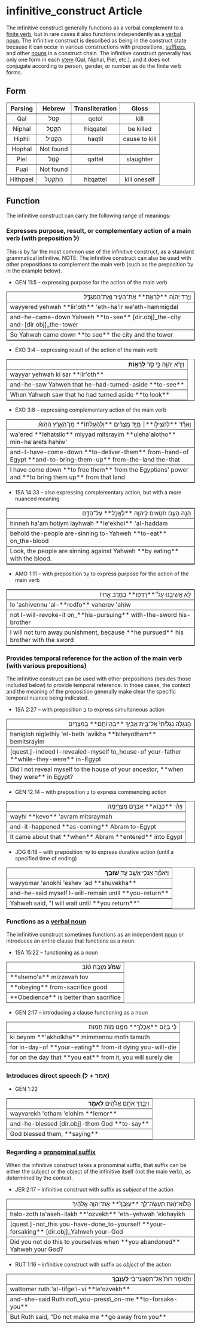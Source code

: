 # infinitive_construct Article
The infinitive construct generally functions as a verbal complement to a [finite verb](https://git.door43.org/Door43/en-uhg/src/master/content/verb/02.md#finite-verbs), but in rare cases it also functions independently as a [verbal noun](https://git.door43.org/Door43/en-uhg/src/master/content/verb/02.md#verbal-nouns). The infinitive construct is described as being in the construct state because it can occur in various constructions with prepositions, [suffixes](https://git.door43.org/Door43/en-uhg/src/master/content/suffix/02.md), and other [nouns](https://git.door43.org/Door43/en-uhg/src/master/content/noun/02.md) in a construct chain. The infinitive construct generally has only one form in each [stem](https://git.door43.org/Door43/en-uhg/src/master/content/stem/02.md) (Qal, Niphal, Piel, etc.), and it does not conjugate according to person, gender, or number as do the finite verb forms.

## Form

<table border="1" class="docutils">
<tr class="row-odd"><th>Parsing</th><th>Hebrew</th><th>Transliteration</th><th>Gloss</th>
</tr>
<tr class="row-even" align="center"><td>Qal</td><td>קְטֹל</td><td>qetol</td><td>kill</td>
</tr>
<tr class="row-odd" align="center"><td>Niphal</td><td>הִקָּטֵל</td><td>hiqqatel</td><td>be killed</td>
</tr>
<tr class="row-even" align="center"><td>Hiphil</td><td>הַקְטִיל</td><td>haqtil</td><td>cause to kill</td>
</tr>
<tr class="row-odd" align="center"><td>Hophal</td><td>Not found</td><td></td><td></td>
</tr>
<tr class="row-even" align="center"><td>Piel</td><td>קַטֵּל</td><td>qattel</td><td>slaughter</td>
</tr>
<tr class="row-odd" align="center"><td>Pual</td><td>Not found</td><td></td><td></td>
</tr>
<tr class="row-even" align="center"><td>Hithpael</td><td>הִתְקַטֵּל</td><td>hitqattel</td><td>kill oneself</td>
</tr>
</tbody>
</table>

## Function
The infinitive construct can carry the following range of meanings:

### Expresses purpose, result, or complementary action of a main verb (with preposition לְ)
This is by far the most common use of the infinitive construct, as a standard grammatical infinitive. NOTE: The infinitive construct can also be used with other prepositions to complement the main verb (such as the preposition עַל in the example below).

* GEN 11:5 – expressing purpose for the action of the main verb
<table border="1" class="docutils">
<colgroup>
<col width="100%" />
</colgroup>
<tbody valign="top">
<tr class="row-odd" align="right"><td>וַיֵּ֣רֶד יְהוָ֔ה **לִרְאֹ֥ת** אֶת־הָעִ֖יר וְאֶת־הַמִּגְדָּ֑ל</td>
</tr>
<tr class="row-even"><td>wayyered yehwah **lir'oth** 'eth-ha'ir we'eth-hammigdal</td>
</tr>
<tr class="row-odd"><td>and-he-came-down Yahweh **to-see** [dir.obj]_the-city and-[dir.obj]_the-tower</td>
</tr>
<tr class="row-even"><td>So Yahweh came down **to see** the city and the tower</td>
</tr>
</tbody>
</table>

* EXO 3:4 – expressing result of the action of the main verb
<table border="1" class="docutils">
<colgroup>
<col width="100%" />
</colgroup>
<tbody valign="top">
<tr class="row-odd" align="right"><td>וַיַּ֥רְא יְהוָ֖ה כִּ֣י סָ֣ר <b>לִרְא֑וֹת</b></td>
</tr>
<tr class="row-even"><td>wayyar yehwah ki sar **lir'oth**</td>
</tr>
<tr class="row-odd"><td>and-he-saw Yahweh that he-had-turned-aside **to-see**</td>
</tr>
<tr class="row-even"><td>When Yahweh saw that he had turned aside **to look**</td>
</tr>
</tbody>
</table>

* EXO 3:8 – expressing complementary action of the main verb
<table border="1" class="docutils">
<colgroup>
<col width="100%" />
</colgroup>
<tbody valign="top">
<tr class="row-odd" align="right"><td>וָאֵרֵ֞ד **לְהַצִּיל֣וֹ**׀ מִיַּ֣ד מִצְרַ֗יִם **וּֽלְהַעֲלֹתוֹ֮** מִן־הָאָ֣רֶץ הַהִוא֒</td>
</tr>
<tr class="row-even"><td>wa'ered **lehatsilo** miyyad mitsrayim **uleha'alotho** min-ha'arets hahiw'</td>
</tr>
<tr class="row-odd"><td>and-I-have-come-down **to-deliver-them** from-hand-of Egypt **and-to-bring-them-up** from-the-land the-that</td>
</tr>
<tr class="row-even"><td>I have come down **to free them** from the Egyptians' power and **to bring them up** from that land</td>
</tr>
</tbody>
</table>

* 1SA 14:33 – also expressing complementary action, but with a more nuanced meaning
<table border="1" class="docutils">
<colgroup>
<col width="100%" />
</colgroup>
<tbody valign="top">
<tr class="row-odd" align="right"><td>הִנֵּ֥ה הָעָ֛ם חֹטִ֥אים לַֽיהוָ֖ה **לֶאֱכֹ֣ל** עַל־הַדָּ֑ם</td>
</tr>
<tr class="row-even"><td>hinneh ha'am hotiym layhwah **le'ekhol** 'al-haddam</td>
</tr>
<tr class="row-odd"><td>behold the-people are-sinning to-Yahweh **to-eat** on_the-blood</td>
</tr>
<tr class="row-even"><td>Look, the people are sinning against Yahweh **by eating** with the blood.</td>
</tr>
</tbody>
</table>

* AMO 1:11 – with preposition עַל to express purpose for the action of the main verb
<table border="1" class="docutils">
<colgroup>
<col width="100%" />
</colgroup>
<tbody valign="top">
<tr class="row-odd" align="right"><td>לֹ֣א אֲשִׁיבֶ֑נּוּ עַל־**רָדְפ֨וֹ** בַחֶ֤רֶב אָחִיו֙</td>
</tr>
<tr class="row-even"><td>lo 'ashivennu 'al-**rodfo** vaherev 'ahiw</td>
</tr>
<tr class="row-odd"><td>not I-will-revoke-it on_**his-pursuing** with-the-sword his-brother</td>
</tr>
<tr class="row-even"><td>I will not turn away punishment, because **he pursued** his brother with the sword</td>
</tr>
</tbody>
</table>

### Provides temporal reference for the action of the main verb (with various prepositions)
The infinitive construct can be used with other prepositions (besides those included below) to provide temporal reference. In those cases, the context and the meaning of the preposition generally make clear the specific temporal nuance being indicated.

* 1SA 2:27 – with preposition בְּ to express simultaneous action
<table border="1" class="docutils">
<colgroup>
<col width="100%" />
</colgroup>
<tbody valign="top">
<tr class="row-odd" align="right"><td>הֲנִגְלֹ֤ה נִגְלֵ֙יתִי֙ אֶל־בֵּ֣ית אָבִ֔יךָ **בִּֽהְיוֹתָ֥ם** בְּמִצְרַ֖יִם</td>
</tr>
<tr class="row-even"><td>hanigloh niglethiy 'el-beth 'avikha **biheyotham** bemitsrayim</td>
</tr>
<tr class="row-odd"><td>[quest.]-indeed I-revealed-myself to_house-of your-father **while-they-were** in-Egypt</td>
</tr>
<tr class="row-even"><td>Did I not reveal myself to the house of your ancestor, **when they were** in Egypt?</td>
</tr>
</tbody>
</table>

* GEN 12:14 – with preposition כְּ to express commencing action
<table border="1" class="docutils">
<colgroup>
<col width="100%" />
</colgroup>
<tbody valign="top">
<tr class="row-odd" align="right"><td>וַיְהִ֕י **כְּב֥וֹא** אַבְרָ֖ם מִצְרָ֑יְמָה</td>
</tr>
<tr class="row-even"><td>wayhi **kevo** 'avram mitsraymah</td>
</tr>
<tr class="row-odd"><td>and-it-happened **as-coming** Abram to-Egypt</td>
</tr>
<tr class="row-even"><td>It came about that **when** Abram **entered** into Egypt</td>
</tr>
</tbody>
</table>

* JDG 6:18 – with preposition עַד to express durative action (until a specified time of ending)
<table border="1" class="docutils">
<colgroup>
<col width="100%" />
</colgroup>
<tbody valign="top">
<tr class="row-odd" align="right"><td>וַיֹּאמַ֕ר אָנֹכִ֥י אֵשֵׁ֖ב עַ֥ד <b>שׁוּבֶֽךָ</b></td>
</tr>
<tr class="row-even"><td>wayyomar 'anokhi 'eshev 'ad **shuvekha**</td>
</tr>
<tr class="row-odd"><td>and-he-said myself I-will-remain until **you-return**</td>
</tr>
<tr class="row-even"><td>Yahweh said, "I will wait until **you return**"</td>
</tr>
</tbody>
</table>

### Functions as a [verbal noun](https://git.door43.org/Door43/en-uhg/src/master/content/verb/02.md#verbal-nouns)
The infinitive construct sometimes functions as an independent [noun](https://git.door43.org/Door43/en-uhg/src/master/content/noun/02.md) or introduces an entire clause that functions as a noun.

* 1SA 15:22 – functioning as a noun
<table border="1" class="docutils">
<colgroup>
<col width="100%" />
</colgroup>
<tbody valign="top">
<tr class="row-odd" align="right"><td><b>שְׁמֹ֙עַ֙</b> מִזֶּ֣בַח ט֔וֹב</td>
</tr>
<tr class="row-even"><td>**shemo'a** mizzevah tov</td>
</tr>
<tr class="row-odd"><td>**obeying** from-sacrifice good</td>
</tr>
<tr class="row-even"><td>**Obedience** is better than sacrifice</td>
</tr>
</tbody>
</table>

* GEN 2:17 – introducing a clause functioning as a noun
<table border="1" class="docutils">
<colgroup>
<col width="100%" />
</colgroup>
<tbody valign="top">
<tr class="row-odd" align="right"><td>כִּ֗י בְּי֛וֹם **אֲכָלְךָ֥** מִמֶּ֖נּוּ מ֥וֹת תָּמֽוּת</td>
</tr>
<tr class="row-even"><td>ki beyom **'akholkha** mimmennu moth tamuth</td>
</tr>
<tr class="row-odd"><td>for in-day-of **your-eating** from-it dying you-will-die</td>
</tr>
<tr class="row-even"><td>for on the day that **you eat** from it, you will surely die</td>
</tr>
</tbody>
</table>

### Introduces direct speech (אמר + לְ)

* GEN 1:22
<table border="1" class="docutils">
<colgroup>
<col width="100%" />
</colgroup>
<tbody valign="top">
<tr class="row-odd" align="right"><td>וַיְבָ֧רֶךְ אֹתָ֛ם אֱלֹהִ֖ים <b>לֵאמֹ֑ר</b></td>
</tr>
<tr class="row-even"><td>wayvarekh 'otham 'elohim **lemor**</td>
</tr>
<tr class="row-odd"><td>and-he-blessed [dir.obj]-them God **to-say**</td>
</tr>
<tr class="row-even"><td>God blessed them, **saying**</td>
</tr>
</tbody>
</table>

### Regarding a [pronominal suffix](https://git.door43.org/Door43/en-uhg/src/master/content/suffix_pronominal/02.md)
When the infinitive construct takes a pronominal suffix, that suffix can be either the subject or the object of the infinitive itself (not the main verb), as determined by the context. 

* JER 2:17 – infinitive construct with suffix as *subject* of the action
<table border="1" class="docutils">
<colgroup>
<col width="100%" />
</colgroup>
<tbody valign="top">
<tr class="row-odd" align="right"><td>הֲלוֹא־זֹ֖את תַּעֲשֶׂה־לָּ֑ךְ **עָזְבֵךְ֙** אֶת־יְהוָ֣ה אֱלֹהַ֔יִךְ</td>
</tr>
<tr class="row-even"><td>halo-zoth ta'aseh-llakh **'ozvekh** 'eth-yehwah 'elohayikh</td>
</tr>
<tr class="row-odd"><td>[quest.]-not_this you-have-done_to-yourself **your-forsaking** [dir.obj]_Yahweh your-God</td>
</tr>
<tr class="row-even"><td>Did you not do this to yourselves when **you abandoned** Yahweh your God?</td>
</tr>
</tbody>
</table>

* RUT 1:16 – infinitive construct with suffix as *object* of the action
<table border="1" class="docutils">
<colgroup>
<col width="100%" />
</colgroup>
<tbody valign="top">
<tr class="row-odd" align="right"><td>וַתֹּ֤אמֶר רוּת֙ אַל־תִּפְגְּעִי־בִ֔י <b>לְעָזְבֵ֖ךְ</b></td>
</tr>
<tr class="row-even"><td>wattomer ruth 'al-tifge'i-vi **le'ozvekh**</td>
</tr>
<tr class="row-odd"><td>and-she-said Ruth not\_you-press\_on-me **to-forsake-you**</td>
</tr>
<tr class="row-even"><td>But Ruth said, "Do not make me **go away from you**</td>
</tr>
</tbody>
</table>